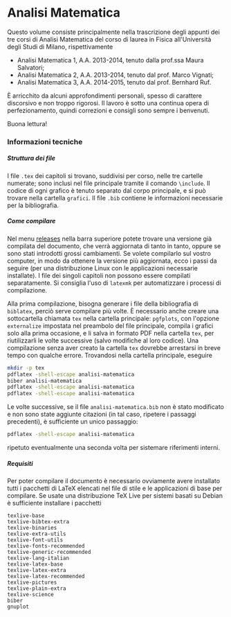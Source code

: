 # Analisi Matematica

Questo volume consiste principalmente nella trascrizione degli appunti dei tre corsi di Analisi Matematica del corso di laurea in Fisica all'Università degli Studi di Milano, rispettivamente
* Analisi Matematica 1, A.A. 2013-2014, tenuto dalla prof.ssa Maura Salvatori;
* Analisi Matematica 2, A.A. 2013-2014, tenuto dal prof. Marco Vignati;
* Analisi Matematica 3, A.A. 2014-2015, tenuto dal prof. Bernhard Ruf.

È arricchito da alcuni approfondimenti personali, spesso di carattere discorsivo e non troppo rigorosi.
Il lavoro è sotto una continua opera di perfezionamento, quindi correzioni e consigli sono sempre i benvenuti.

Buona lettura!

### Informazioni tecniche
##### Struttura dei file
I file `.tex` dei capitoli si trovano, suddivisi per corso, nelle tre cartelle numerate; sono inclusi nel file principale tramite il comando `\include`.
Il codice di ogni grafico è tenuto separato dal corpo principale, e si può trovare nella cartella `grafici`.
Il file `.bib` contiene le informazioni necessarie per la bibliografia.

##### Come compilare
Nel menu [releases](https://github.com/phaerrax/analisi-matematica/releases) nella barra superiore potete trovare una versione già compilata del documento, che verrà aggiornata di tanto in tanto, oppure se sono stati introdotti grossi cambiamenti.
Se volete compilarlo sul vostro computer, in modo da ottenere la versione più aggiornata, ecco i passi da seguire (per una distribuzione Linux con le applicazioni necessarie installate).
I file dei singoli capitoli non possono essere compilati separatamente.
Si consiglia l'uso di `latexmk` per automatizzare i processi di compilazione.

Alla prima compilazione, bisogna generare i file della bibliografia di `biblatex`, perciò serve compilare più volte.
È necessario anche creare una sottocartella chiamata `tex` nella cartella principale: `pgfplots`, con l'opzione `externalize` impostata nel preambolo del file principale, compila i grafici solo alla prima occasione, e li salva in formato PDF nella cartella `tex`, per riutilizzarli le volte successive (salvo modifiche al loro codice).
Una compilazione senza aver creato la cartella `tex` dovrebbe arrestarsi in breve tempo con qualche errore.
Trovandosi nella cartella principale, eseguire

```bash
mkdir -p tex
pdflatex -shell-escape analisi-matematica
biber analisi-matematica
pdflatex -shell-escape analisi-matematica
pdflatex -shell-escape analisi-matematica
```

Le volte successive, se il file `analisi-matematica.bib` non è stato modificato e non sono state aggiunte citazioni (in tal caso, ripetere i passaggi precedenti), è sufficiente un unico passaggio:

```bash
pdflatex -shell-escape analisi-matematica
```

ripetuto eventualmente una seconda volta per sistemare riferimenti interni.

##### Requisiti
Per poter compilare il documento è necessario ovviamente avere installato tutti i pacchetti di LaTeX elencati nel file di stile e le applicazioni di base per compilare.
Se usate una distribuzione TeX Live per sistemi basati su Debian è sufficiente installare i pacchetti

```
texlive-base
texlive-bibtex-extra
texlive-binaries
texlive-extra-utils
texlive-font-utils
texlive-fonts-recommended
texlive-generic-recommended
texlive-lang-italian
texlive-latex-base
texlive-latex-extra
texlive-latex-recommended
texlive-pictures
texlive-plain-extra
texlive-science
biber
gnuplot
```

